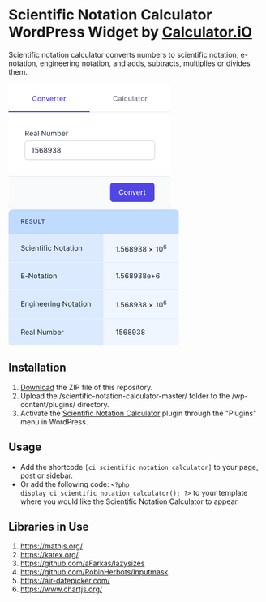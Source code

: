 # Scientific Notation Calculator WordPress Widget by [Calculator.iO](https://www.calculator.io/ "Calculator.iO Homepage")

Scientific notation calculator converts numbers to scientific notation, e-notation, engineering notation, and adds, subtracts, multiplies or divides them.

![Scientific Notation Calculator Input Form](/assets/images/screenshot-1.png "Scientific Notation Calculator Input Form")
![Scientific Notation Calculator Calculation Results](/assets/images/screenshot-2.png "Scientific Notation Calculator Calculation Results")

## Installation

1. [Download](https://github.com/pub-calculator-io/age-calculator/archive/refs/heads/master.zip) the ZIP file of this repository.
2. Upload the /scientific-notation-calculator-master/ folder to the /wp-content/plugins/ directory.
3. Activate the [Scientific Notation Calculator](https://www.calculator.io/scientific-notation-calculator/ "Scientific Notation Calculator Homepage") plugin through the "Plugins" menu in WordPress.

## Usage
* Add the shortcode `[ci_scientific_notation_calculator]` to your page, post or sidebar.
* Or add the following code: `<?php display_ci_scientific_notation_calculator(); ?>` to your template where you would like the Scientific Notation Calculator to appear.

## Libraries in Use
1. https://mathjs.org/
2. https://katex.org/
3. https://github.com/aFarkas/lazysizes
4. https://github.com/RobinHerbots/Inputmask
5. https://air-datepicker.com/
6. https://www.chartjs.org/
